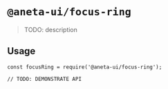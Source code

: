 # `@aneta-ui/focus-ring`

> TODO: description

## Usage

```
const focusRing = require('@aneta-ui/focus-ring');

// TODO: DEMONSTRATE API
```

